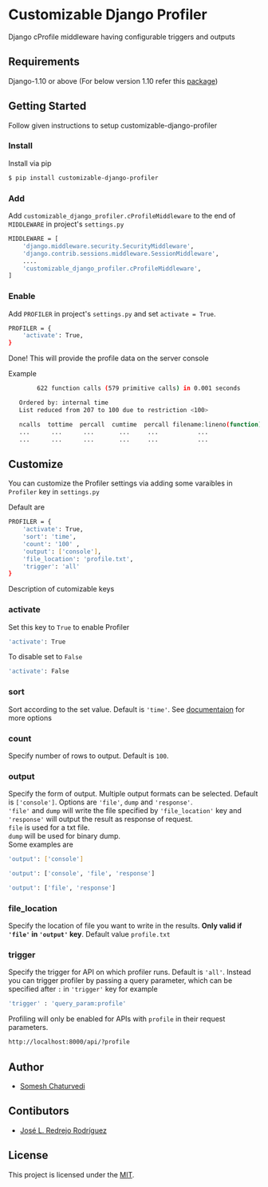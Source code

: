 # Customizable Django Profiler

Django cProfile middleware having configurable triggers and outputs

## Requirements

Django-1.10 or above (For below version 1.10 refer this [package](https://github.com/lavi06/django-profile-middleware))

## Getting Started

Follow given instructions to setup customizable-django-profiler

### Install

Install via pip

```bash
$ pip install customizable-django-profiler
```

### Add
Add `customizable_django_profiler.cProfileMiddleware` to the end of `MIDDLEWARE` in project's `settings.py`

```bash
MIDDLEWARE = [
    'django.middleware.security.SecurityMiddleware',
    'django.contrib.sessions.middleware.SessionMiddleware',
    ....
    'customizable_django_profiler.cProfileMiddleware',
]
```
### Enable
Add `PROFILER` in project's `settings.py` and set `activate = True`.

```bash
PROFILER = {
    'activate': True,
}

```
Done!
This will provide the profile data on the server console

Example

```bash
        622 function calls (579 primitive calls) in 0.001 seconds

   Ordered by: internal time
   List reduced from 207 to 100 due to restriction <100>

   ncalls  tottime  percall  cumtime  percall filename:lineno(function)
   ...      ...      ...       ...     ...           ...
   ...      ...      ...       ...     ...           ...

   ```

## Customize

You can customize the Profiler settings via adding some varaibles in `Profiler` key in `settings.py`

Default are

```bash
PROFILER = {
    'activate': True,
    'sort': 'time',
    'count': '100' ,
    'output': ['console'],             
    'file_location': 'profile.txt',
    'trigger': 'all'
}
```
Description of cutomizable keys
### activate
Set this key to `True` to enable Profiler

```bash
'activate': True
```
To disable set to `False`
```bash
'activate': False
```

### sort
Sort according to the set value. Default is `'time'`.
See [documentaion](http://docs.python.org/2/library/profile.html#pstats.Stats.sort_stats) for more options

### count
Specify number of rows to output. Default is `100`.

### output
Specify the form of output. Multiple output formats can be selected. Default is `['console']`. Options are `'file'`, `dump` and `'response'`.  
`'file'` and `dump` will write the file specified by `'file_location'` key and `'response'` will output the result as response of request.  
`file` is used for a txt file.  
`dump` will be used for binary dump.  
Some examples are

```bash
'output': ['console']
```
```bash
'output': ['console', 'file', 'response']
```
```bash
'output': ['file', 'response']
```

### file_location
Specify the location of file you want to write in the results. **Only valid if `'file'` in `'output'` key**. Default value `profile.txt`

### trigger
Specify the trigger for API on which profiler runs. Default is `'all'`. Instead you can trigger profiler by passing a query parameter, which can be specified after `:` in `'trigger'` key for example

```bash
'trigger' : 'query_param:profile'
```

Profiling will only be enabled for APIs with `profile` in their request parameters.

```bash
http://localhost:8000/api/?profile
```

## Author

* [Somesh Chaturvedi](https://github.com/someshchaturvedi)

## Contibutors

* [José L. Redrejo Rodríguez](https://github.com/jredrejo)

## License

This project is licensed under the [MIT](LICENSE.md).

